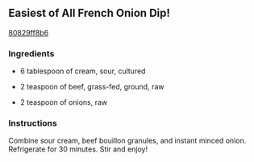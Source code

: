## Easiest of All French Onion Dip!

[80829ff8b6](http://www.food.com/recipe/easiest-of-all-french-onion-dip-153698)

### Ingredients

 - 6 tablespoon of cream, sour, cultured

 - 2 teaspoon of beef, grass-fed, ground, raw

 - 2 teaspoon of onions, raw

### Instructions

Combine sour cream, beef bouillon granules, and instant minced onion. Refrigerate for 30 minutes. Stir and enjoy!